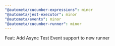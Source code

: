 ```yaml
---
"@autometa/cucumber-expressions": minor
"@autometa/jest-executor": minor
"@autometa/events": minor
"@autometa/cucumber-runner": minor
---
```


Feat: Add Async Test Event support to new runner
